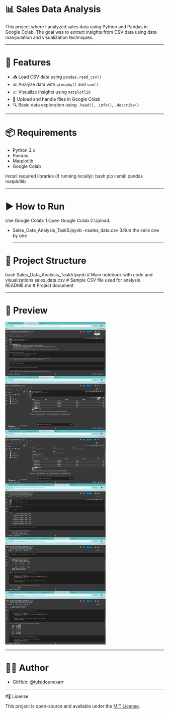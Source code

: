 # 📊 Sales Data Analysis 

This project where I analyzed sales data using Python and Pandas in Google Colab. The goal was to extract insights from CSV data using data manipulation and visualization techniques.

---

# 🚀 Features

- 📥 Load CSV data using `pandas.read_csv()`
- 📊 Analyze data with `groupby()` and `sum()`
- 📈 Visualize insights using `matplotlib`
- 📂 Upload and handle files in Google Colab
- 🔍 Basic data exploration using `.head()`, `.info()`, `.describe()`

---

# 📦 Requirements

- Python 3.x
- Pandas
- Matplotlib
- Google Colab

Install required libraries (if running locally):
bash
pip install pandas matplotlib

---

# ▶ How to Run
Use Google Colab:
1.Open Google Colab
2.Upload:
- Sales_Data_Analysis_Task5.ipynb
-nsales_data.csv
3.Run the cells one by one

  ---

# 📂 Project Structure
bash
Sales_Data_Analysis_Task5.ipynb   # Main notebook with code and visualizations
sales_data.csv                    # Sample CSV file used for analysis
README.md                         # Project document

---

# 📸 Preview
![image alt](https://github.com/tulsidounekarr/Sales-Data-Analysis/blob/a1f6e3095ab1db14e468b854f43bf6da3ce82f4f/image%20(11).png)

---

# 👨‍💻 Author
- GitHub: [@tulsidounekarr](https://github.com/tulsidounekarr)

---

#📄 License

This project is open-source and available under the [MIT License](LICENSE).


